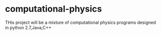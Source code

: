 # computational-physics
THis project will be a mixture of computational physics programs designed in python 2.7,Java,C++
